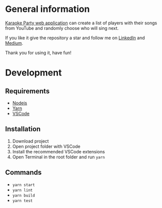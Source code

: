# General information

[Karaoke Party web application](https://karaoke-party.online) can create a list of players with their songs from YouTube and randomly choose who will sing next.

If you like it give the repository a star and follow me on [LinkedIn](https://www.linkedin.com/in/georgeroubie) and  [Medium](https://george-roubie.medium.com). 

Thank you for using it, have fun!
  
# Development

## Requirements
- [Nodejs](https://nodejs.org/en/download)
- [Yarn](https://classic.yarnpkg.com/lang/en/docs/install)
- [VSCode](https://code.visualstudio.com/download)

## Installation
1. Download project
2. Open project folder with VSCode 
3. Install the recommended VSCode extensions
4. Open Terminal in the root folder and run `yarn`

## Commands
- `yarn start`
- `yarn lint`
- `yarn build`
- `yarn test`
